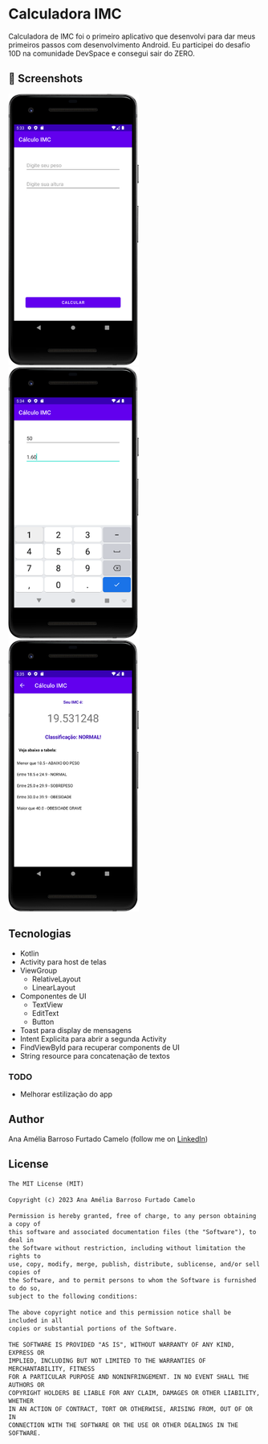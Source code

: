 # Calculadora IMC
Calculadora de IMC foi o primeiro aplicativo que desenvolvi para dar meus primeiros passos com desenvolvimento Android. Eu participei do desafio 10D na comunidade DevSpace e consegui sair do ZERO. 



## :camera_flash: Screenshots
<!-- You can add more screenshots here if you like -->
<img src="/result/image1.png" width="260">&emsp;<img src="/result/image2.png" width="260">&emsp;<img src="/result/image3.png" width="260">

## Tecnologias
* Kotlin
* Activity para host de telas
* ViewGroup
    * RelativeLayout
    * LinearLayout
* Componentes de UI
    * TextView
    * EditText
    * Button
* Toast para display de mensagens
* Intent Explicita para abrir a segunda Activity
* FindViewById para recuperar components de UI
* String resource para concatenação de textos


### TODO
- Melhorar estilização do app

## Author
Ana Amélia Barroso Furtado Camelo (follow me on [LinkedIn](https://www.linkedin.com/in/ameliacamelo/))

## License
```
The MIT License (MIT)

Copyright (c) 2023 Ana Amélia Barroso Furtado Camelo

Permission is hereby granted, free of charge, to any person obtaining a copy of
this software and associated documentation files (the "Software"), to deal in
the Software without restriction, including without limitation the rights to
use, copy, modify, merge, publish, distribute, sublicense, and/or sell copies of
the Software, and to permit persons to whom the Software is furnished to do so,
subject to the following conditions:

The above copyright notice and this permission notice shall be included in all
copies or substantial portions of the Software.

THE SOFTWARE IS PROVIDED "AS IS", WITHOUT WARRANTY OF ANY KIND, EXPRESS OR
IMPLIED, INCLUDING BUT NOT LIMITED TO THE WARRANTIES OF MERCHANTABILITY, FITNESS
FOR A PARTICULAR PURPOSE AND NONINFRINGEMENT. IN NO EVENT SHALL THE AUTHORS OR
COPYRIGHT HOLDERS BE LIABLE FOR ANY CLAIM, DAMAGES OR OTHER LIABILITY, WHETHER
IN AN ACTION OF CONTRACT, TORT OR OTHERWISE, ARISING FROM, OUT OF OR IN
CONNECTION WITH THE SOFTWARE OR THE USE OR OTHER DEALINGS IN THE SOFTWARE.
```
